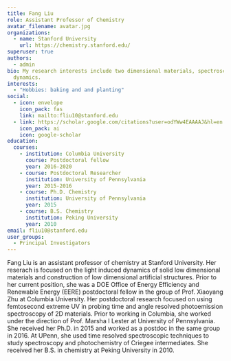 ```yaml
---
title: Fang Liu
role: Assistant Professor of Chemistry
avatar_filename: avatar.jpg
organizations:
  - name: Stanford University
    url: https://chemistry.stanford.edu/
superuser: true
authors:
  - admin
bio: My research interests include two dimensional materials, spectroscopy and
  dynamics.
interests:
  - "Hobbies: baking and and planting"
social:
  - icon: envelope
    icon_pack: fas
    link: mailto:fliu10@stanford.edu
  - link: https://scholar.google.com/citations?user=odYWw4EAAAAJ&hl=en
    icon_pack: ai
    icon: google-scholar
education:
  courses:
    - institution: Columbia University
      course: Postdoctoral fellow
      year: 2016-2020
    - course: Postdoctoral Researcher
      institution: University of Pennsylvania
      year: 2015-2016
    - course: Ph.D. Chemistry
      institution: University of Pennsylvania
      year: 2015
    - course: B.S. Chemistry
      institution: Peking University
      year: 2010
email: fliu10@stanford.edu
user_groups:
  - Principal Investigators
---
```

Fang Liu is an assistant professor of chemistry at Stanford University. Her reserach is focused on the light induced dynamics of solid low dimensional materials and construction of low dimensional artificial structures. Prior to her current position, she was a DOE Office of Energy Efficiency and Renewable Energy (EERE) postdoctoral fellow in the group of Prof. Xiaoyang Zhu at Columbia University.  Her postdoctoral research focused on using femtosecond extreme UV in probing time and angle resolved photoemission spectroscopy of 2D materials.  Prior to working in Columbia, she worked under the direction of Prof. Marsha I Lester at University of Pennsylvania. She received her Ph.D. in 2015 and worked as a postdoc in the same group in 2016.  At UPenn, she used time resolved spectroscopic techniques to study spectroscopy and photochemistry of Criegee intermediates.  She received her B.S. in chemistry at Peking University in 2010. 
